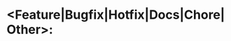 # <Feature|Bugfix|Hotfix|Docs|Chore|Other>: <Title>

## Description

_Description of the pull request_

## Requirements

_Additional actions that have to be done for the pull request to work (such as adding a secret to the repository)_

None.

## Additional changes

_Changes done in this pull request that are additional to the purpose of the branch (such as formatting code or deleting files)_

None.
